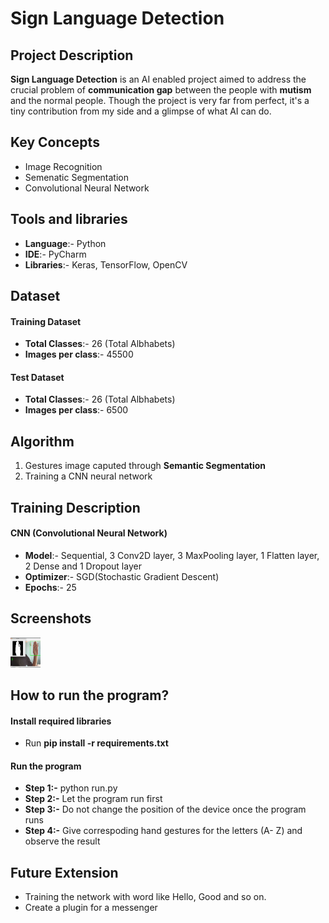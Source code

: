# Sign Language Detection

## Project Description
**Sign Language Detection** is an AI enabled project aimed to address the crucial problem of **communication gap** between the people with **mutism** and the normal people. Though the project is very far from perfect, it's a tiny contribution from my side and a glimpse of what AI can do.

## Key Concepts
* Image Recognition
* Semenatic Segmentation
* Convolutional Neural Network

## Tools and libraries
* **Language**:- Python
* **IDE**:- PyCharm
* **Libraries**:- Keras, TensorFlow, OpenCV

## Dataset

#### Training Dataset
* **Total Classes**:- 26 (Total Albhabets)
* **Images per class**:- 45500

#### Test Dataset
* **Total Classes**:- 26 (Total Albhabets)
* **Images per class**:- 6500

## Algorithm
1. Gestures image caputed through **Semantic Segmentation**
2. Training a CNN neural network

## Training Description

#### CNN (Convolutional Neural Network)
* **Model**:- Sequential, 3 Conv2D layer, 3 MaxPooling layer, 1 Flatten layer, 2 Dense and 1 Dropout layer
* **Optimizer**:- SGD(Stochastic Gradient Descent)
* **Epochs**:- 25

## Screenshots
<img src="https://github.com/Scorpi35/Sign-Language-Recognition/blob/main/Screenshots/B_SS.png" width="48" height="48" />

## How to run the program?

#### Install required libraries
* Run **pip install -r requirements.txt** 

#### Run the program 
* **Step 1:-** python run.py
* **Step 2:-** Let the program run first
* **Step 3:-** Do not change the position of the device once the program runs
* **Step 4:-** Give correspoding hand gestures for the letters (A- Z) and observe the result

## Future Extension
* Training the network with word like Hello, Good and so on.
* Create a plugin for a messenger
